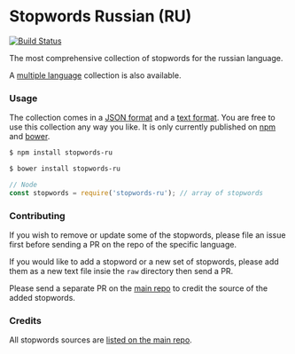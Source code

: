 Stopwords Russian (RU)
=======

[![Build Status](https://travis-ci.org/stopwords-iso/stopwords-ru.svg?branch=master)](https://travis-ci.org/stopwords-iso/stopwords-ru)

The most comprehensive collection of stopwords for the russian language.

A [multiple language](https://github.com/stopwords-iso/stopwords-iso) collection is also available.

### Usage

The collection comes in a
[JSON format](https://raw.githubusercontent.com/stopwords-iso/stopwords-ru/master/stopwords-ru.json) and a
[text format](https://raw.githubusercontent.com/stopwords-iso/stopwords-ru/master/stopwords-ru.txt).
You are free to use this collection any way you like.
It is only currently published on [npm](https://www.npmjs.com/stopwords-ru) and [bower](https://bower.io).

```sh
$ npm install stopwords-ru
```

```sh
$ bower install stopwords-ru
```

```js
// Node
const stopwords = require('stopwords-ru'); // array of stopwords
```

### Contributing

If you wish to remove or update some of the stopwords, please file an issue first before sending a PR on the repo of the specific language.

If you would like to add a stopword or a new set of stopwords, please add them as a new text file insie the `raw` directory then send a PR.

Please send a separate PR on the [main repo](https://github.com/stopwords-iso/stopwords-iso) to credit the source of the added stopwords.

### Credits

All stopwords sources are [listed on the main repo](https://github.com/stopwords-iso/stopwords-iso/blob/master/CREDITS.md).
